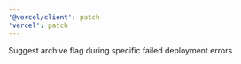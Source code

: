 ```yaml
---
'@vercel/client': patch
'vercel': patch
---
```


Suggest archive flag during specific failed deployment errors
